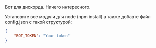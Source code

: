 Бот для дискорда. Ничего интересного.

Установите все модули для node (npm install) а также добавте файл config.json с такой структурой:

```json
{
    "BOT_TOKEN": "Your token"
}
```
